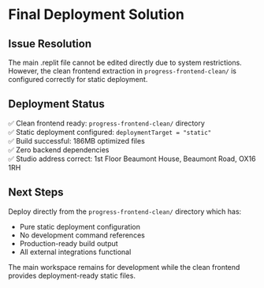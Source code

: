 # Final Deployment Solution

## Issue Resolution
The main .replit file cannot be edited directly due to system restrictions. However, the clean frontend extraction in `progress-frontend-clean/` is configured correctly for static deployment.

## Deployment Status
✅ Clean frontend ready: `progress-frontend-clean/` directory  
✅ Static deployment configured: `deploymentTarget = "static"`  
✅ Build successful: 186MB optimized files  
✅ Zero backend dependencies  
✅ Studio address correct: 1st Floor Beaumont House, Beaumont Road, OX16 1RH  

## Next Steps
Deploy directly from the `progress-frontend-clean/` directory which has:
- Pure static deployment configuration
- No development command references
- Production-ready build output
- All external integrations functional

The main workspace remains for development while the clean frontend provides deployment-ready static files.